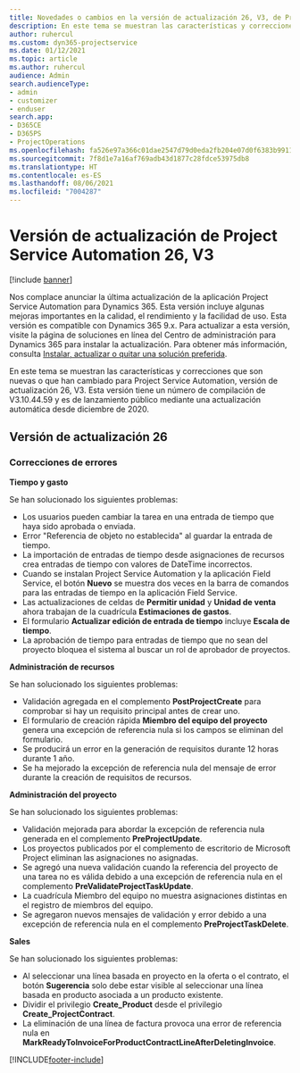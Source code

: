 ```yaml
---
title: Novedades o cambios en la versión de actualización 26, V3, de Project Service Automation
description: En este tema se muestran las características y correcciones que están disponibles en la versión de actualización 26, V3, de Project Service Automation.
author: ruhercul
ms.custom: dyn365-projectservice
ms.date: 01/12/2021
ms.topic: article
ms.author: ruhercul
audience: Admin
search.audienceType:
- admin
- customizer
- enduser
search.app:
- D365CE
- D365PS
- ProjectOperations
ms.openlocfilehash: fa526e97a366c01dae2547d79d0eda2fb204e07d0f6383b991165b9eecd836e9
ms.sourcegitcommit: 7f8d1e7a16af769adb43d1877c28fdce53975db8
ms.translationtype: HT
ms.contentlocale: es-ES
ms.lasthandoff: 08/06/2021
ms.locfileid: "7004287"
---
```

# <a name="project-service-automation-update-release-26-v3"></a>Versión de actualización de Project Service Automation 26, V3

[!include [banner](../includes/psa-now-project-operations.md)]

Nos complace anunciar la última actualización de la aplicación Project Service Automation para Dynamics 365. Esta versión incluye algunas mejoras importantes en la calidad, el rendimiento y la facilidad de uso. Esta versión es compatible con Dynamics 365 9.x. Para actualizar a esta versión, visite la página de soluciones en línea del Centro de administración para Dynamics 365 para instalar la actualización. Para obtener más información, consulta [Instalar, actualizar o quitar una solución preferida](/power-platform/admin/install-remove-preferred-solution).

En este tema se muestran las características y correcciones que son nuevas o que han cambiado para Project Service Automation, versión de actualización 26, V3. Esta versión tiene un número de compilación de V3.10.44.59 y es de lanzamiento público mediante una actualización automática desde diciembre de 2020.

## <a name="update-release-26"></a>Versión de actualización 26

### <a name="bug-fixes"></a>Correcciones de errores

**Tiempo y gasto**

Se han solucionado los siguientes problemas:

- Los usuarios pueden cambiar la tarea en una entrada de tiempo que haya sido aprobada o enviada.
- Error "Referencia de objeto no establecida" al guardar la entrada de tiempo.
- La importación de entradas de tiempo desde asignaciones de recursos crea entradas de tiempo con valores de DateTime incorrectos.
- Cuando se instalan Project Service Automation y la aplicación Field Service, el botón **Nuevo** se muestra dos veces en la barra de comandos para las entradas de tiempo en la aplicación Field Service.
- Las actualizaciones de celdas de **Permitir unidad** y **Unidad de venta** ahora trabajan de la cuadrícula **Estimaciones de gastos**.
- El formulario **Actualizar edición de entrada de tiempo** incluye **Escala de tiempo**.
- La aprobación de tiempo para entradas de tiempo que no sean del proyecto bloquea el sistema al buscar un rol de aprobador de proyectos.

**Administración de recursos**

Se han solucionado los siguientes problemas:

- Validación agregada en el complemento **PostProjectCreate** para comprobar si hay un requisito principal antes de crear uno.
- El formulario de creación rápida **Miembro del equipo del proyecto** genera una excepción de referencia nula si los campos se eliminan del formulario.
- Se producirá un error en la generación de requisitos durante 12 horas durante 1 año.
- Se ha mejorado la excepción de referencia nula del mensaje de error durante la creación de requisitos de recursos.

**Administración del proyecto**

Se han solucionado los siguientes problemas:

- Validación mejorada para abordar la excepción de referencia nula generada en el complemento **PreProjectUpdate**.
- Los proyectos publicados por el complemento de escritorio de Microsoft Project eliminan las asignaciones no asignadas.
- Se agregó una nueva validación cuando la referencia del proyecto de una tarea no es válida debido a una excepción de referencia nula en el complemento **PreValidateProjectTaskUpdate**.
- La cuadrícula Miembro del equipo no muestra asignaciones distintas en el registro de miembros del equipo.
- Se agregaron nuevos mensajes de validación y error debido a una excepción de referencia nula en el complemento **PreProjectTaskDelete**.

**Sales**

Se han solucionado los siguientes problemas:

- Al seleccionar una línea basada en proyecto en la oferta o el contrato, el botón **Sugerencia** solo debe estar visible al seleccionar una línea basada en producto asociada a un producto existente.
- Dividir el privilegio **Create_Product** desde el privilegio **Create_ProjectContract**.
- La eliminación de una línea de factura provoca una error de referencia nula en **MarkReadyToInvoiceForProductContractLineAfterDeletingInvoice**.


[!INCLUDE[footer-include](../includes/footer-banner.md)]